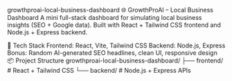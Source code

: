 growthproai-local-business-dashboard
🌐 GrowthProAI – Local Business Dashboard
A mini full-stack dashboard for simulating local business insights (SEO + Google data). Built with React + Tailwind CSS frontend and Node.js + Express backend.

🚀 Tech Stack
Frontend: React, Vite, Tailwind CSS
Backend: Node.js, Express
Bonus: Random AI-generated SEO headlines, clean UI, responsive design
📦 Project Structure
growthproai-local-business-dashboard/ ├── frontend/ # React + Tailwind CSS └── backend/ # Node.js + Express APIs
